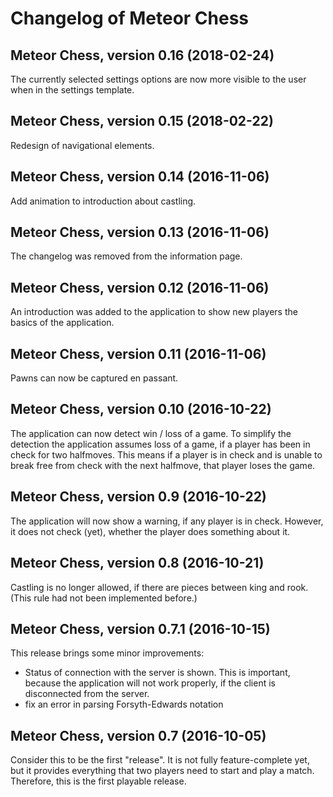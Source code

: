# Changelog of Meteor Chess

## Meteor Chess, version 0.16 (2018-02-24)

The currently selected settings options are now more visible to the user when
in the settings template.

## Meteor Chess, version 0.15 (2018-02-22)

Redesign of navigational elements.

## Meteor Chess, version 0.14 (2016-11-06)

Add animation to introduction about castling.

## Meteor Chess, version 0.13 (2016-11-06)

The changelog was removed from the information page.

## Meteor Chess, version 0.12 (2016-11-06)

An introduction was added to the application to show new players the basics of
the application.

## Meteor Chess, version 0.11 (2016-11-06)

Pawns can now be captured en passant.

## Meteor Chess, version 0.10 (2016-10-22)

The application can now detect win / loss of a game.
To simplify the detection the application assumes loss of a game, if a player
has been in check for two halfmoves. This means if a player is in check and is
unable to break free from check with the next halfmove, that player loses the
game.

## Meteor Chess, version 0.9 (2016-10-22)

The application will now show a warning, if any player is in check.
However, it does not check (yet), whether the player does something about it.

## Meteor Chess, version 0.8 (2016-10-21)

Castling is no longer allowed, if there are pieces between king and rook.
(This rule had not been implemented before.)

## Meteor Chess, version 0.7.1 (2016-10-15)

This release brings some minor improvements:

- Status of connection with the server is shown. This is important, because the
  application will not work properly, if the client is disconnected from the
  server.
- fix an error in parsing Forsyth-Edwards notation

## Meteor Chess, version 0.7 (2016-10-05)

Consider this to be the first "release".
It is not fully feature-complete yet, but it provides everything that two
players need to start and play a match. Therefore, this is the first playable
release.
